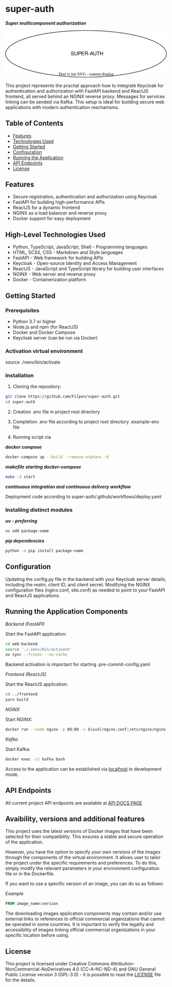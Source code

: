 # super-auth

***Super multicomponent authorization***

![bg center:50% w:500](./description/pictures/super-auth-logo.svg)


This project represents the practial approach how to integrate Keycloak for authentication and authorization with FastAPI backend and ReactJS frontend, all served behind an NGINX reverse proxy. Messages for services linking can be sended via Kafka. This setup is ideal for building secure web applications with modern authentication mechanisms.

## Table of Contents

- [Features](#features)
- [Technologies Used](#technologies-used)
- [Getting Started](#getting-started)
- [Configuration](#configuration)
- [Running the Application](#running-the-application)
- [API Endpoints](#api-endpoints)
- [License](#license)

## Features

- Secure registration, authentication and authorization using Keycloak
- FastAPI for building high-performance APIs
- ReactJS for a dynamic frontend
- NGINX as a load balancer and reverse proxy
- Docker support for easy deployment

## High-Level Technologies Used

- Python, TypeScript, JavaScript, Shell - Programming languages
- HTML, SCSS, CSS - Markdown and Style languages
- FastAPI - Web framework for building APIs
- Keycloak - Open-source Identity and Access Management
- ReactJS - JavaScript and TypeScript library for building user interfaces
- NGINX - Web server and reverse proxy
- Docker - Containerization platform

## Getting Started

### Prerequisites

- Python 3.7 or higher
- Node.js and npm (for ReactJS)
- Docker and Docker Compose
- Keycloak server (can be run via Docker)

### Activation virtual environment 

source ./venv/bin/activate 


### Installation

1. Cloning the repository:

```bash
git clone https://github.com/Filpon/super-auth.git
cd super-auth
```

2. Creation .env file in project root directory

3. Completion .env file according to project root directory .example-env file

4. Running script via

***docker compose***

```bash
docker-compose up --build --remove-orphans -d
```

***makefile starting docker-compose***

```bash
make -d start
```

***continuous integration and continuous delivery workflow***

Deployment code according to super-auth/.github/workflows/deploy.yaml

### Installing distinct modules

***uv - preferring***

```bash
uv add package-name
```

***pip dependencies***

```bash
python -m pip install package-name
```

## Configuration
 
Updating the config.py file in the backend with your Keycloak server details, including the realm, client ID, and client secret.
Modifying the NGINX configuration files (nginx.conf, site.conf) as needed to point to your FastAPI and ReactJS applications.

## Running the Application Components

*Backend (FastAPI)*

Start the FastAPI application:

```bash
cd web-backend
source './.venv/bin/activate'
uv sync --frozen --no-cache
```
Backend activation is important for starting .pre-commit-config.yaml

*Frontend (ReactJS)*

Start the ReactJS application:

```bash
cd ../frontend
yarn build
```

*NGINX*

Start NGINX:
```bash
docker run --name nginx -p 80:80 -v $(pwd)/nginx.conf:/etc/nginx/nginx.conf:ro -d nginx
```

*Kafka*

Start Kafka:
```bash
docker exec -it kafka bash
```

Access to the application can be established via [localhost](http://localhost) in development mode. 

## API Endpoints

All current project API endpoints are available at [API DOCS PAGE](http://localhost/api/v1/docs)

## Avaibility, versions and additional features

This project uses the latest versions of Docker images that have been selected for their compatibility. This ensures a stable and secure operation of the application.

However, you have the option to specify your own versions of the images through the components of the virtual environment. It allows user to tailor the project under the specific requirements and preferences.
To do this, simply modify the relevant parameters in your environment configuration file or in the Dockerfile.

If you want to use a specific version of an image, you can do so as follows:

*Example*

```dockerfile
FROM image_name:version
```

The downloading images application components may contain and/or use external links or references to official commercial organizations that cannot be operated in some countries. It is important to verify the legality and accessibility of images linking official commercial organizations in your specific location before using.

## License

This project is licensed under Creative Commons Attribution-NonCommercial-NoDerivatives 4.0 (CC-A-NC-ND-4) and GNU General Public License version 3 (GPL-3.0) - it is possible to read the [LICENSE](./LICENSE) file for the details.
